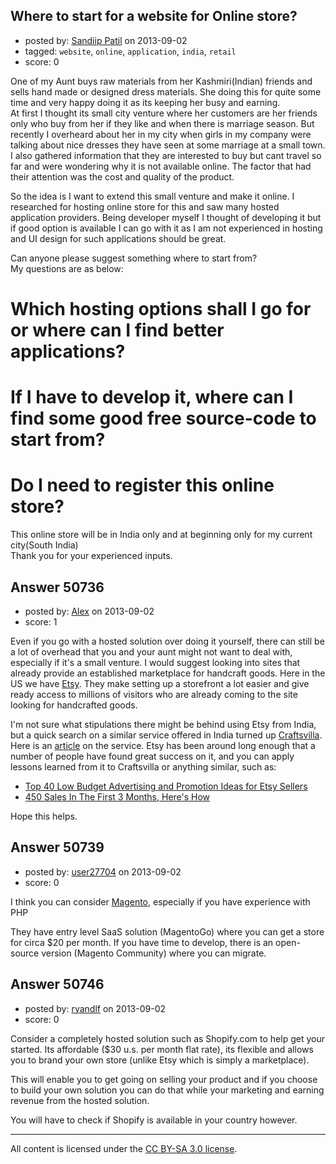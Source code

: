 ## Where to start for a website for Online store?

- posted by: [Sandiip Patil](https://stackexchange.com/users/-1/27504-sandiip-patil) on 2013-09-02
- tagged: `website`, `online`, `application`, `india`, `retail`
- score: 0

One of my Aunt buys raw materials from her Kashmiri(Indian) friends and sells hand made or designed dress materials. She doing this for quite some time and very happy doing it as its keeping her busy and earning.   
At first I thought its small city venture where her customers are her friends only who buy from her if they like and when there is marriage season. But recently I overheard about her in my city when girls in my company were talking about nice dresses they have seen at some marriage at a small town. I also gathered information that they are interested to buy but cant travel so far and were wondering why it is not available online. The factor that had their attention was the cost and quality of the product.  

So the idea is I want to extend this small venture and make it online. I researched for hosting online store for this and saw many hosted application providers. Being developer myself I thought of developing it but if good option is available I can go with it as I am not experienced in hosting and UI design for such applications should be great.  

Can anyone please suggest something where to start from?  
My questions are as below:  
 # Which hosting options shall I go for or where can I find better applications?   
 # If I have to develop it, where can I find some good free source-code to start from?  
 # Do I need to register this online store?  
This online store will be in India only and at beginning only for my current city(South India)  
Thank you for your experienced inputs.

 


## Answer 50736

- posted by: [Alex](https://stackexchange.com/users/-1/12744-alex) on 2013-09-02
- score: 1

<p>Even if you go with a hosted solution over doing it yourself, there can still be a lot of overhead that you and your aunt might not want to deal with, especially if it's a small venture. I would suggest looking into sites that already provide an established marketplace for handcraft goods. Here in the US we have <a href="http://www.etsy.com/" rel="nofollow">Etsy</a>. They make setting up a storefront a lot easier and give ready access to millions of visitors who are already coming to the site looking for handcrafted goods.</p>

<p>I'm not sure what stipulations there might be behind using Etsy from India, but a quick search on a similar service offered in India turned up <a href="http://www.craftsvilla.com/" rel="nofollow">Craftsvilla</a>. Here is an <a href="http://social.yourstory.in/2012/05/craftsvilla-is-etsy-for-india-but-only-better/" rel="nofollow">article</a> on the service. Etsy has been around long enough that a number of people have found great success on it, and you can apply lessons learned from it to Craftsvilla or anything similar, such as:</p>

<ul>
<li><a href="http://www.handmadeology.com/top-40-low-budget-advertising-and-promotion-ideas-for-etsy-sellers/" rel="nofollow">Top 40 Low Budget Advertising and Promotion Ideas for Etsy Sellers</a></li>
<li><a href="http://www.handmadeology.com/450-sales-in-the-first-3-months-of-business-on-etsy-heres-how/" rel="nofollow">450 Sales In The First 3 Months, Here's How</a></li>
</ul>

<p>Hope this helps.</p>



## Answer 50739

- posted by: [user27704](https://stackexchange.com/users/-1/27704-user27704) on 2013-09-02
- score: 0

<p>I think you can consider <a href="http://www.magentocommerce.com/" rel="nofollow">Magento</a>, especially if you have experience with PHP</p>

<p>They have entry level SaaS solution (MagentoGo) where you can get a store for circa $20 per month. If you have time to develop, there is an open-source version (Magento Community) where you can migrate. </p>



## Answer 50746

- posted by: [ryandlf](https://stackexchange.com/users/-1/27691-ryandlf) on 2013-09-02
- score: 0

Consider a completely hosted solution such as Shopify.com to help get your started. Its affordable ($30 u.s. per month flat rate), its flexible and allows you to brand your own store (unlike Etsy which is simply a marketplace). 

This will enable you to get going on selling your product and if you choose to build your own solution you can do that while your marketing and earning revenue from the hosted solution.

You will have to check if Shopify is available in your country however.



---

All content is licensed under the [CC BY-SA 3.0 license](https://creativecommons.org/licenses/by-sa/3.0/).
